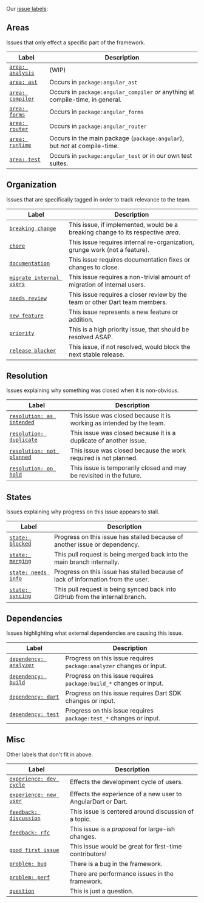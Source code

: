 <!-- NOTE: We do not use 80 characters here, it is unreasonable to format. -->

Our [issue labels](https://github.com/dart-lang/angular/labels):

## Areas

Issues that only effect a specific part of the framework.

| Label                             | Description                                                                      |
| --------------------------------- | -------------------------------------------------------------------------------- |
| [`area: analysis`][a1]            | (WIP)                                                                            |
| [`area: ast`][a2]                 | Occurs in `package:angular_ast`                                                  |
| [`area: compiler`][a3]            | Occurs in `package:angular_compiler` _or_ anything at compile-time, in general.  |
| [`area: forms`][a4]               | Occurs in `package:angular_forms`                                                |
| [`area: router`][a5]              | Occurs in `package:angular_router`                                               |
| [`area: runtime`][a6]             | Occurs in the main package (`package:angular`), but _not_ at compile-time.       |
| [`area: test`][a7]                | Occurs in `package:angular_test` or in our own test suites.                      |

[a1]: https://github.com/dart-lang/angular/labels/area%3A%20analysis
[a2]: https://github.com/dart-lang/angular/labels/area%3A%20ast
[a3]: https://github.com/dart-lang/angular/labels/area%3A%20compiler
[a4]: https://github.com/dart-lang/angular/labels/area%3A%20forms
[a5]: https://github.com/dart-lang/angular/labels/area%3A%20router
[a6]: https://github.com/dart-lang/angular/labels/area%3A%20runtime
[a7]: https://github.com/dart-lang/angular/labels/area%3A%20test

## Organization

Issues that are specifically tagged in order to track relevance to the team.

| Label                             | Description                                                                      |
| --------------------------------- | -------------------------------------------------------------------------------- |
| [`breaking change`][o1]           | This issue, if implemented, would be a breaking change to its respective _area_. |
| [`chore`][o2]                     | This issue requires internal re-organization, grunge work (not a feature).       |
| [`documentation`][o3]             | This issue requires documentation fixes or changes to close.                     |
| [`migrate internal users`][o4]    | This issue requires a non-trivial amount of migration of internal users.         |
| [`needs review`][o5]              | This issue requires a closer review by the team or other Dart team members.      |
| [`new feature`][o6]               | This issue represents a new feature or addition.                                 |
| [`priority`][o7]                  | This is a high priority issue, that should be resolved ASAP.                     |
| [`release blocker`][o8]           | This issue, if not resolved, would block the next stable release.                |

[o1]: https://github.com/dart-lang/angular/labels/%E2%9B%91%20breaking%20change
[o2]: https://github.com/dart-lang/angular/labels/%E2%99%BB%EF%B8%8F%20%20%20chore
[o3]: https://github.com/dart-lang/angular/labels/%E2%9C%8F%20documentation
[o4]: https://github.com/dart-lang/angular/labels/%E2%98%95%20migrate%20internal%20users
[o5]: https://github.com/dart-lang/angular/labels/%E2%9C%8D%EF%B8%8F%20%20needs%20review
[o6]: https://github.com/dart-lang/angular/labels/%E2%9A%A1new%20feature
[o7]: https://github.com/dart-lang/angular/labels/%E2%9A%A0%20PRIORITY
[o8]: https://github.com/dart-lang/angular/labels/%E2%98%A0%EF%B8%8F%20%20release%20blocker

## Resolution

Issues explaining why something was closed when it is non-obvious.

| Label                             | Description                                                                      |
| --------------------------------- | -------------------------------------------------------------------------------- |
| [`resolution: as intended`][r1]   | This issue was closed because it is working as intended by the team.             |
| [`resolution: duplicate`][r2]     | This issue was closed because it is a duplicate of another issue.                |
| [`resolution: not planned`][r3]   | This issue was closed because the work required is not planned.                  |
| [`resolution: on hold`][r4]       | This issue is temporarily closed and may be revisited in the future.             |

[r1]: https://github.com/dart-lang/angular/labels/resolution%3A%20as%20intended
[r2]: https://github.com/dart-lang/angular/labels/resolution%3A%20duplicate
[r3]: https://github.com/dart-lang/angular/labels/resolution%3A%20not%20planned
[r4]: https://github.com/dart-lang/angular/labels/resolution%3A%20on%20hold

## States

Issues explaining why progress on this issue appears to stall.

| Label                             | Description                                                                      |
| --------------------------------- | -------------------------------------------------------------------------------- |
| [`state: blocked`][s1]            | Progress on this issue has stalled because of another issue or dependency.       |
| [`state: merging`][s2]            | This pull request is being merged back into the main branch internally.          |
| [`state: needs info`][s3]         | Progress on this issue has stalled because of lack of information from the user. |
| [`state: syncing`][s4]            | This pull request is being synced back into GitHub from the internal branch.     |

[s1]: https://github.com/dart-lang/angular/labels/%E2%9B%94%20state%3A%20blocked
[s2]: https://github.com/dart-lang/angular/labels/%E2%A4%B5%20state%3A%20merging
[s3]: https://github.com/dart-lang/angular/labels/%E2%9B%B3%20state%3A%20needs%20info
[s4]: https://github.com/dart-lang/angular/labels/%E2%8C%9B%20state%3A%20syncing

## Dependencies

Issues highlighting what external dependencies are causing this issue.

| Label                             | Description                                                                      |
| --------------------------------- | -------------------------------------------------------------------------------- |
| [`dependency: analyzer`][d1]      | Progress on this issue requires `package:analyzer` changes or input.             |
| [`dependency: build`][d2]         | Progress on this issue requires `package:build_*` changes or input.              |
| [`dependency: dart`][d3]          | Progress on this issue requires Dart SDK changes or input.                       |
| [`dependency: test`][d4]          | Progress on this issue requires `package:test_*` changes or input.               |

[d1]: https://github.com/dart-lang/angular/labels/%E2%9C%89%20dependency%3A%20analyzer
[d2]: https://github.com/dart-lang/angular/labels/%E2%9C%89%20dependency%3A%20build
[d3]: https://github.com/dart-lang/angular/labels/%E2%9C%89%20dependency%3A%20dart
[d4]: https://github.com/dart-lang/angular/labels/%E2%9C%89%20dependency%3A%20test


## Misc

Other labels that don't fit in above.

| Label                             | Description                                                                      |
| --------------------------------- | -------------------------------------------------------------------------------- |
| [`experience: dev cycle`][m1]     | Effects the development cycle of users.                                          |
| [`experience: new user`][m2]      | Effects the experience of a new user to AngularDart or Dart.                     |
| [`feedback: discussion`][m3]      | This issue is centered around discussion of a topic.                             |
| [`feedback: rfc`][m4]             | This issue is a _proposal_ for large-ish changes.                                |
| [`good first issue`][m5]          | This issue would be great for first-time contributors!                           |
| [`problem: bug`][m6]              | There is a bug in the framework.                                                 |
| [`problem: perf`][m7]             | There are performance issues in the framework.                                   |
| [`question`][m8]                  | This is just a question.                                                         |

[m1]: https://github.com/dart-lang/angular/labels/%E2%9B%88%20experience%3A%20dev%20cycle
[m2]: https://github.com/dart-lang/angular/labels/%E2%9B%88%20experience%3A%20new%20user
[m3]: https://github.com/dart-lang/angular/labels/%E2%9B%B9%20feedback%3A%20discussion
[m4]: https://github.com/dart-lang/angular/labels/%E2%9B%B9%20feedback%3A%20rfc
[m5]: https://github.com/dart-lang/angular/labels/good%20first%20issue
[m6]: https://github.com/dart-lang/angular/labels/%E2%98%84%20problem%3A%20bug
[m7]: https://github.com/dart-lang/angular/labels/%E2%9A%94%20problem%3A%20perf
[m8]: https://github.com/dart-lang/angular/labels/question